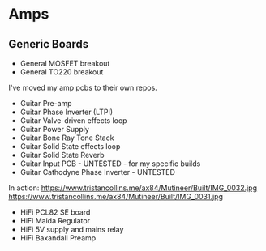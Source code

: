 # Amps
## Generic Boards
- General MOSFET breakout
- General TO220 breakout

I've moved my amp pcbs to their own repos.
- Guitar Pre-amp
- Guitar Phase Inverter (LTPI)
- Guitar Valve-driven effects loop
- Guitar Power Supply
- Guitar Bone Ray Tone Stack
- Guitar Solid State effects loop
- Guitar Solid State Reverb
- Guitar Input PCB - UNTESTED - for my specific builds
- Guitar Cathodyne Phase Inverter - UNTESTED

In action: https://www.tristancollins.me/ax84/Mutineer/Built/IMG_0032.jpg
https://www.tristancollins.me/ax84/Mutineer/Built/IMG_0031.jpg

- HiFi PCL82 SE board
- HiFi Maida Regulator
- HiFi 5V supply and mains relay
- HiFi Baxandall Preamp

